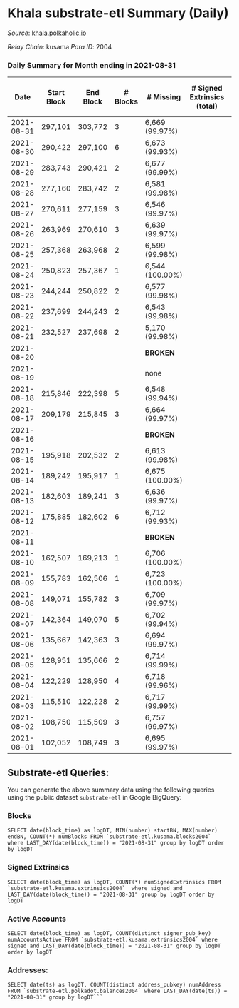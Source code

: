 # Khala substrate-etl Summary (Daily)

_Source_: [khala.polkaholic.io](https://khala.polkaholic.io)

*Relay Chain*: kusama
*Para ID*: 2004



### Daily Summary for Month ending in 2021-08-31


| Date | Start Block | End Block | # Blocks | # Missing | # Signed Extrinsics (total) | # Active Accounts | # Addresses with Balances | # Events | # Transfers | # XCM Transfers In | # XCM Transfers Out |
| ---- | ----------- | --------- | -------- | --------- | --------------------------- | ----------------- | ------------------------- | -------- | ----------- | ------------------ | ------------------- |
| 2021-08-31 | 297,101 | 303,772 | 3 | 6,669 (99.97%) |  |  | 3,198 | 6 |   |   |   |
| 2021-08-30 | 290,422 | 297,100 | 6 | 6,673 (99.93%) |  |  | 3,196 | 12 |   |   |   |
| 2021-08-29 | 283,743 | 290,421 | 2 | 6,677 (99.99%) |  |  | 3,195 | 4 |   |   |   |
| 2021-08-28 | 277,160 | 283,742 | 2 | 6,581 (99.98%) |  |  | 3,195 | 4 |   |   |   |
| 2021-08-27 | 270,611 | 277,159 | 3 | 6,546 (99.97%) |  |  | 3,195 | 6 |   |   |   |
| 2021-08-26 | 263,969 | 270,610 | 3 | 6,639 (99.97%) |  |  |  | 6 |   |   |   |
| 2021-08-25 | 257,368 | 263,968 | 2 | 6,599 (99.98%) |  |  |  | 4 |   |   |   |
| 2021-08-24 | 250,823 | 257,367 | 1 | 6,544 (100.00%) |  |  |  | 2 |   |   |   |
| 2021-08-23 | 244,244 | 250,822 | 2 | 6,577 (99.98%) |  |  |  | 4 |   |   |   |
| 2021-08-22 | 237,699 | 244,243 | 2 | 6,543 (99.98%) |  |  |  | 4 |   |   |   |
| 2021-08-21 | 232,527 | 237,698 | 2 | 5,170 (99.98%) |  |  |  | 4 |   |   |   |
| 2021-08-20 |  |  |  |  **BROKEN**  |  |  |  |  |   |   |   |
| 2021-08-19 |  |  |  | none  |  |  |  |  |   |   |   |
| 2021-08-18 | 215,846 | 222,398 | 5 | 6,548 (99.94%) |  |  |  | 10 |   |   |   |
| 2021-08-17 | 209,179 | 215,845 | 3 | 6,664 (99.97%) |  |  |  | 6 |   |   |   |
| 2021-08-16 |  |  |  |  **BROKEN**  |  |  |  |  |   |   |   |
| 2021-08-15 | 195,918 | 202,532 | 2 | 6,613 (99.98%) |  |  |  | 4 |   |   |   |
| 2021-08-14 | 189,242 | 195,917 | 1 | 6,675 (100.00%) |  |  |  | 2 |   |   |   |
| 2021-08-13 | 182,603 | 189,241 | 3 | 6,636 (99.97%) |  |  |  | 6 |   |   |   |
| 2021-08-12 | 175,885 | 182,602 | 6 | 6,712 (99.93%) |  |  |  | 12 |   |   |   |
| 2021-08-11 |  |  |  |  **BROKEN**  |  |  |  |  |   |   |   |
| 2021-08-10 | 162,507 | 169,213 | 1 | 6,706 (100.00%) |  |  |  | 2 |   |   |   |
| 2021-08-09 | 155,783 | 162,506 | 1 | 6,723 (100.00%) |  |  |  | 2 |   |   |   |
| 2021-08-08 | 149,071 | 155,782 | 3 | 6,709 (99.97%) |  |  |  | 6 |   |   |   |
| 2021-08-07 | 142,364 | 149,070 | 5 | 6,702 (99.94%) |  |  |  | 10 |   |   |   |
| 2021-08-06 | 135,667 | 142,363 | 3 | 6,694 (99.97%) |  |  |  | 6 |   |   |   |
| 2021-08-05 | 128,951 | 135,666 | 2 | 6,714 (99.99%) |  |  |  | 4 |   |   |   |
| 2021-08-04 | 122,229 | 128,950 | 4 | 6,718 (99.96%) |  |  |  | 8 |   |   |   |
| 2021-08-03 | 115,510 | 122,228 | 2 | 6,717 (99.99%) |  |  |  | 4 |   |   |   |
| 2021-08-02 | 108,750 | 115,509 | 3 | 6,757 (99.97%) |  |  |  | 6 |   |   |   |
| 2021-08-01 | 102,052 | 108,749 | 3 | 6,695 (99.97%) |  |  |  | 6 |   |   |   |

## Substrate-etl Queries:
You can generate the above summary data using the following queries using the public dataset `substrate-etl` in Google BigQuery:


### Blocks
```
SELECT date(block_time) as logDT, MIN(number) startBN, MAX(number) endBN, COUNT(*) numBlocks FROM `substrate-etl.kusama.blocks2004`  where LAST_DAY(date(block_time)) = "2021-08-31" group by logDT order by logDT
```


### Signed Extrinsics
```
SELECT date(block_time) as logDT, COUNT(*) numSignedExtrinsics FROM `substrate-etl.kusama.extrinsics2004`  where signed and LAST_DAY(date(block_time)) = "2021-08-31" group by logDT order by logDT
```


### Active Accounts
```
SELECT date(block_time) as logDT, COUNT(distinct signer_pub_key) numAccountsActive FROM `substrate-etl.kusama.extrinsics2004` where signed and LAST_DAY(date(block_time)) = "2021-08-31" group by logDT order by logDT
```


### Addresses:
```
SELECT date(ts) as logDT, COUNT(distinct address_pubkey) numAddress FROM `substrate-etl.polkadot.balances2004` where LAST_DAY(date(ts)) = "2021-08-31" group by logDT```

